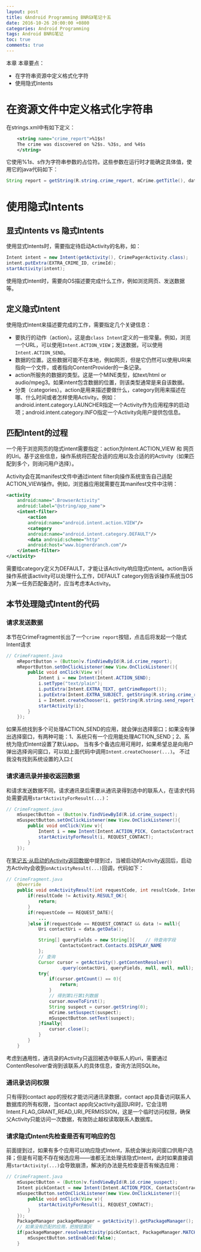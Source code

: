 ```yaml
---
layout: post
title: 《Android Programming BNRG》笔记十五
date: 2016-10-26 20:00:00 +0800
categories: Android Programming
tags: Android BNRG笔记
toc: true
comments: true
---
```

本章
本章要点：
- 在字符串资源中定义格式化字符
- 使用隐式Intents
<!-- more -->

# 在资源文件中定义格式化字符串
在strings.xml中有如下定义：
``` xml
    <string name="crime_report">%1$s!
    The crime was discovered on %2$s. %3$s, and %4$s
    </string>
```
它使用%1$s、%2$s作为字符串参数的占位符。这些参数在运行时才能确定具体值，使用它的java代码如下：
``` java
String report = getString(R.string.crime_report, mCrime.getTitle(), dateString, solvedString, suspect);
```

# 使用隐式Intents
## 显式Intents vs 隐式Intents
使用显式Intents时，需要指定待启动Activity的名称，如：
``` java
Intent intent = new Intent(getActivity(), CrimePagerActivity.class);
intent.putExtra(EXTRA_CRIME_ID, crimeId);
startActivity(intent);
```
使用隐式Intent时，需要向OS描述要完成什么工作，例如浏览网页、发送数据等。

## 定义隐式Intent
使用隐式Intent来描述要完成的工作，需要指定几个关键信息：
- 要执行的动作（action）。这是由`class Intent`定义的一些常量。例如，浏览一个URL，可以使用`Intent.ACTION_VIEW`；发送数据，可以使用`Intent.ACTION_SEND`。
- 数据的位置。这些数据可能不在本地，例如网页，但是它仍然可以使用URI来指向一个文件，或者指向ContentProvider的一条记录。
- action所服务的数据的类型。这是一个MINE类型，如text/html or audio/mpeg3。如果intent包含数据的位置，则该类型通常是来自该数据。
- 分类（categories）。action是用来描述要做什么，category则用来描述在哪、什么时间或者怎样使用Activity。例如：android.intent.category.LAUNCHER指定一个Activity作为应用程序的启动项；android.intent.category.INFO指定一个Activity向用户提供包信息。

## 匹配Intent的过程
一个用于浏览网页的隐式intent需要指定：action为Intent.ACTION_VIEW 和 网页的Uri。基于这些信息，操作系统将匹配合适的应用以及合适的的Activity（如果匹配到多个，则询问用户选择）。

Activity会在其manifest文件中通过intent filter向操作系统宣告自己适配ACTION_VIEW操作。例如，浏览器应用就需要在其manifest文件中注明：
``` xml
<activity
    android:name=".BrowserActivity"
    android:label="@string/app_name">
    <intent-filter>
        <action
        android:name="android.intent.action.VIEW"/>
        <category
        android:name="android.intent.category.DEFAULT"/>
        <data android:scheme="http"
        android:host="www.bignerdranch.com"/>
    </intent-filter>
</activity>
```
需要给category定义为DEFAULT，才能让该Activity响应隐式intent。action告诉操作系统该activity可以处理什么工作，DEFAULT category则告诉操作系统当OS为某一任务匹配备选时，应当考虑本Activity。

## 本节处理隐式Intent的代码
### 请求发送数据
本节在CrimeFragment长出了一个`crime report`按钮，点击后将发起一个隐式Intent请求
``` java
// CrimeFragment.java
    mReportButton = (Button)v.findViewById(R.id.crime_report);
    mReportButton.setOnClickListener(new View.OnClickListener(){
        public void onClick(View v){
            Intent i = new Intent(Intent.ACTION_SEND);
            i.setType("text/plain");
            i.putExtra(Intent.EXTRA_TEXT, getCrimeReport());
            i.putExtra(Intent.EXTRA_SUBJECT, getString(R.string.crime_report_suspect));
            i = Intent.createChooser(i, getString(R.string.send_report));
            startActivity(i);
        }
    });
```
如果系统找到多个可处理ACTION_SEND的应用，就会弹出选择窗口；如果没有弹出选择窗口，有两种可能：1、系统只有一个应用能处理ACTION_SEND；2、系统为隐式Intent设置了默认app。
当有多个备选应用可用时，如果希望总是向用户弹出选择询问窗口，可以如上面代码中调用`Intent.createChooser(...)`。
不过我没有找到系统设置的入口:(

### 请求通讯录并接收返回数据
和请求发送数据不同，请求通讯录后需要从通讯录得到选中的联系人，在请求代码处需要调用`startActivityForResult(...)`：
``` java
// CrimeFragment.java
    mSuspectButton = (Button)v.findViewById(R.id.crime_suspect);
    mSuspectButton.setOnClickListener(new View.OnClickListener(){
        public void onClick(View v){
            Intent i = new Intent(Intent.ACTION_PICK, ContactsContract.Contacts.CONTENT_URI);
            startActivityForResult(i, REQUEST_CONTACT);
        }
    });
```
在[笔记五·从启动的Activity返回数据](http://localhost:4000/2016/10/16/2017/1016AndroidProgrammingBNRG05/#从启动的Activity返回数据)中提到过，当被启动的Activity返回后，启动方Activity会收到`onActivityResult(...)`回调，代码如下：
``` java
// CrimeFragment.java
    @Override
    public void onActivityResult(int requestCode, int resultCode, Intent data){
        if(resultCode != Activity.RESULT_OK){
            return;
        }
        if(requestCode == REQUEST_DATE){
            ...
        }else if(requestCode == REQUEST_CONTACT && data != null){
            Uri contactUri = data.getData();

            String[] queryFields = new String[]{    // 待查询字段
                    ContactsContract.Contacts.DISPLAY_NAME
            };
            // 查询
            Cursor cursor = getActivity().getContentResolver()
                    .query(contactUri, queryFields, null, null, null);
            try{
                if(cursor.getCount() == 0){
                    return;
                }
                // 得到第1行第1列数据
                cursor.moveToFirst();
                String suspect = cursor.getString(0);
                mCrime.setSuspect(suspect);
                mSuspectButton.setText(suspect);
            }finally{
                cursor.close();
            }
        }
    }
```
考虑到通用性，通讯录的Activity只返回被选中联系人的uri，需要通过ContentResolver查询到该联系人的具体信息，查询方法同SQLite。

### 通讯录访问权限
只有得到contact app的授权才能访问通讯录数据，contact app具备访问联系人数据库的所有权限，当contact app向父activity返回URI时，它会注明Intent.FLAG_GRANT_READ_URI_PERMISSION，这是一个临时访问权限，确保父Activity只能访问一次数据，有效防止越权读取联系人数据库。

### 请求隐式Intent先检查是否有可响应的包
前面提到过，如果有多个应用可以响应隐式Intent，系统会弹出询问窗口供用户选择；但是有可能不存在候选应用——谁都无法处理该隐式Intent，此时如果直接调用`startActivity(...)`会导致崩溃，解决的办法是先检查是否有候选应用：
``` java
// CrimeFragment.java
    mSuspectButton = (Button)v.findViewById(R.id.crime_suspect);
    Intent pickContact = new Intent(Intent.ACTION_PICK, ContactsContract.Contacts.CONTENT_URI);
    mSuspectButton.setOnClickListener(new View.OnClickListener(){
        public void onClick(View v){
            startActivityForResult(i, REQUEST_CONTACT);
        }
    });
    PackageManager packageManager = getActivity().getPackageManager();
    // 如果没有匹配的应用，把按钮置灰
    if(packageManager.resolveActivity(pickContact, PackageManager.MATCH_DEFAULT_ONLY) == null){
        mSuspectButton.setEnabled(false);
    }
```